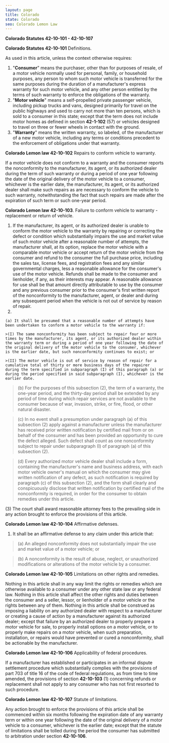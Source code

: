```yaml
---
layout: page
title: Colorado
state: Colorado
seo: Colorado Lemon Law
---
```


**Colorado Statutes 42-10-101 - 42-10-107**

**Colorado Statutes 42-10-101** Definitions.

As used in this article, unless the context otherwise requires:

  1. "**Consumer**" means the purchaser, other than for purposes of resale, of a motor vehicle normally used for personal, family, or household purposes, any person to whom such motor vehicle is transferred for the same purposes during the duration of a manufacturer's express warranty for such motor vehicle, and any other person entitled by the terms of such warranty to enforce the obligations of the warranty. <br>
  2. "**Motor vehicle**" means a self-propelled private passenger vehicle, including pickup trucks and vans, designed primarily for travel on the public highways and used to carry not more than ten persons, which is sold to a consumer in this state; except that the term does not include motor homes as defined in section **42-1-102** (57) or vehicles designed to travel on three or fewer wheels in contact with the ground. <br>
  3. "**Warranty**" means the written warranty, so labeled, of the manufacturer of a new motor vehicle, including any terms or conditions precedent to the enforcement of obligations under that warranty.

**Colorado Lemon law 42-10-102** Repairs to conform vehicle to warranty. 

If a motor vehicle does not conform to a warranty and the consumer reports the nonconformity to the manufacturer, its agent, or its authorized dealer during the term of such warranty or during a period of one year following the date of the original delivery of the motor vehicle to a consumer, whichever is the earlier date, the manufacturer, its agent, or its authorized dealer shall make such repairs as are necessary to conform the vehicle to such warranty, notwithstanding the fact that such repairs are made after the expiration of such term or such one-year period. 

**Colorado Lemon law 42-10-103**. Failure to conform vehicle to warranty - replacement or return of vehicle.

  1. If the manufacturer, its agent, or its authorized dealer is unable to conform the motor vehicle to the warranty by repairing or correcting the defect or condition which substantially impairs the use and market value of such motor vehicle after a reasonable number of attempts, the manufacturer shall, at its option, replace the motor vehicle with a comparable motor vehicle or accept return of the motor vehicle from the consumer and refund to the consumer the full purchase price, including the sales tax, license fees, and registration fees and any similar governmental charges, less a reasonable allowance for the consumer's use of the motor vehicle. Refunds shall be made to the consumer and lienholder, if any, as their interests may appear. A reasonable allowance for use shall be that amount directly attributable to use by the consumer and any previous consumer prior to the consumer's first written report of the nonconformity to the manufacturer, agent, or dealer and during any subsequent period when the vehicle is not out of service by reason of repair. <br>
  2. 
    (a) It shall be presumed that a reasonable number of attempts have been undertaken to conform a motor vehicle to the warranty if:

    >(I) The same nonconformity has been subject to repair four or more times by the manufacturer, its agent, or its authorized dealer within the warranty term or during a period of one year following the date of the original delivery of the motor vehicle to the consumer, whichever is the earlier date, but such nonconformity continues to exist; or 
     
    >(II) The motor vehicle is out of service by reason of repair for a cumulative total of thirty or more business days of the repairer during the term specified in subparagraph (I) of this paragraph (a) or during the period specified in said subparagraph (I), whichever is the earlier date.

  >(b) For the purposes of this subsection (2), the term of a warranty, the one-year period, and the thirty-day period shall be extended by any period of time during which repair services are not available to the consumer because of war, invasion, strike, or fire, flood, or other natural disaster. 

  >(c) In no event shall a presumption under paragraph (a) of this subsection (2) apply against a manufacturer unless the manufacturer has received prior written notification by certified mail from or on behalf of the consumer and has been provided an opportunity to cure the defect alleged. Such defect shall count as one nonconformity subject to repair under subparagraph (I) of paragraph (a) of this subsection (2). 

  >(d) Every authorized motor vehicle dealer shall include a form, containing the manufacturer's name and business address, with each motor vehicle owner's manual on which the consumer may give written notification of any defect, as such notification is required by paragraph (c) of this subsection (2), and the form shall clearly and conspicuously disclose that written notification by certified mail of the nonconformity is required, in order for the consumer to obtain remedies under this article.
  
(3) The court shall award reasonable attorney fees to the prevailing side in any action brought to enforce the provisions of this article.

**Colorado Lemon law 42-10-104** Affirmative defenses.

  1. It shall be an affirmative defense to any claim under this article that:
  
>(a) An alleged nonconformity does not substantially impair the use and market value of a motor vehicle; or 

>(b) A nonconformity is the result of abuse, neglect, or unauthorized modifications or alterations of the motor vehicle by a consumer.

**Colorado Lemon law 42-10-105** Limitations on other rights and remedies.

Nothing in this article shall in any way limit the rights or remedies which are otherwise available to a consumer under any other state law or any federal law. Nothing in this article shall affect the other rights and duties between the consumer and a seller, lessor, or lienholder of a motor vehicle or the rights between any of them. Nothing in this article shall be construed as imposing a liability on any authorized dealer with respect to a manufacturer or creating a cause of action by a manufacturer against its authorized dealer; except that failure by an authorized dealer to properly prepare a motor vehicle for sale, to properly install options on a motor vehicle, or to properly make repairs on a motor vehicle, when such preparation, installation, or repairs would have prevented or cured a nonconformity, shall be actionable by the manufacturer.

**Colorado Lemon law 42-10-106** Applicability of federal procedures.

If a manufacturer has established or participates in an informal dispute settlement procedure which substantially complies with the provisions of part 703 of title 16 of the code of federal regulations, as from time to time amended, the provisions of section **42-10-103** (1) concerning refunds or replacement shall not apply to any consumer who has not first resorted to such procedure.

**Colorado Lemon law 42-10-107** Statute of limitations.

Any action brought to enforce the provisions of this article shall be commenced within six months following the expiration date of any warranty term or within one year following the date of the original delivery of a motor vehicle to a consumer, whichever is the earlier date; except that the statute of limitations shall be tolled during the period the consumer has submitted to arbitration under section **42-10-106**.
